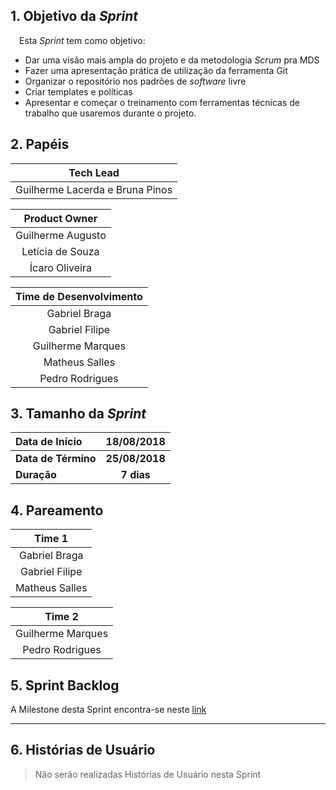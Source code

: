 ## 1. Objetivo da _Sprint_

&emsp;Esta _Sprint_ tem como objetivo:

- Dar uma visão mais ampla do projeto e da metodologia _Scrum_ pra MDS
- Fazer uma apresentação prática de utilização da ferramenta Git
- Organizar o repositório nos padrões de _software_ livre
- Criar templates e políticas
- Apresentar e começar o treinamento com ferramentas técnicas de trabalho que usaremos durante o projeto.

## 2. Papéis


| **Tech Lead**|
|:--:|
|Guilherme Lacerda e Bruna Pinos|

|**Product Owner**|
|:--:|
|Guilherme Augusto|
|Letícia de Souza|
|Ícaro Oliveira|

| Time de Desenvolvimento |
|:--:|
|Gabriel Braga|
|Gabriel Filipe|
|Guilherme Marques|
|Matheus Salles|
|Pedro Rodrigues|


## 3. Tamanho da _Sprint_

| Data de Início | 18/08/2018 |
|:--|:--:|
| **Data de Término** | **25/08/2018** |
| **Duração** | **7 dias** |


## 4. Pareamento

|Time 1|
|:--:|
|Gabriel Braga|
|Gabriel Filipe|
|Matheus Salles|

|Time 2|
|:--:|
|Guilherme Marques|
|Pedro Rodrigues|



## 5. Sprint Backlog

A Milestone desta Sprint encontra-se neste [link](https://github.com/fga-eps-mds/2018.2-Grupo2/issues?q=is%3Aopen+is%3Aissue+milestone%3A%22Sprint+0%22)

-------

## 6. Histórias de Usuário

> Não serão realizadas Histórias de Usuário nesta Sprint

